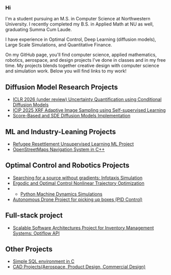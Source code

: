 ### Hi

I'm a student pursuing an M.S. in Computer Science at Northwestern University. I recently completed my B.S. in Applied Math at NU as well, graduating Summa Cum Laude. 

I have experience in Optimal Control, Deep Learning (diffusion models), Large Scale Simulations, and Quantitative Finance. 

On my GitHub page, you'll find computer science, applied mathematics, robotics, aerospace, and design projects I've done in classes and in my free time. My projects blends together creative design with computer science and simulation work. Below you will find links to my work!

##  Diffusion Model Research Projects
- [ICLR 2026 (under review) Uncertainty Quantification using Conditional Diffusion Models](https://github.com/oscardepp/diffmodelsUQ)
- [ICIP 2025 XRF Adaptive Image Sampling using Self-supervised Learning](https://github.com/oscardepp/icip2025)
- [Score-Based and SDE Diffusion Models Implementation](https://github.com/oscardepp/diffmodelsimplementations)

## ML and Industry-Leaning Projects
- [Refugee Resettlement Unsupervised Learning ML Project](https://github.com/oscardepp/refugeeresettlement/)
- [OpenStreetMaps Navigation System in C++](https://github.com/oscardepp/OSM-Navigation)

## Optimal Control and Robotics Projects
- [Searching for a source without gradients: Infotaxis Simulation](https://github.com/oscardepp/infotaxis_sim)
- [Ergodic and Optimal Control Nonlinear Trajectory Optimization](https://github.com/oscardepp/ilqrergodiccontrol)
- - [Python Machine Dynamics Simulations](https://github.com/oscardepp/Machine-Dynamics-Simulation)
- [Autonomous Drone Project for picking up boxes (PID Control)](https://github.com/oscardepp/autonomousdrone)

## Full-stack project
- [Scalable Software Architectures Project for Inventory Management Systems: Optiflow API](https://github.com/oscardepp/optiflow)

## Other Projects
- [Simple SQL environment in C](https://github.com/oscardepp/SimpleSQL)
- [CAD Projects(Aerospace, Product Design, Commercial Design)](https://github.com/oscardepp/CADProjects)



<!--
**oscardepp/oscardepp** is a ✨ _special_ ✨ repository because its `README.md` (this file) appears on your GitHub profile.

Here are some ideas to get you started:

- 🔭 I’m currently working on ...
- 🌱 I’m currently learning ...
- 👯 I’m looking to collaborate on ...
- 🤔 I’m looking for help with ...
- 💬 Ask me about ...
- 📫 How to reach me: ...
- 😄 Pronouns: ...
- ⚡ Fun fact: ...
-->
